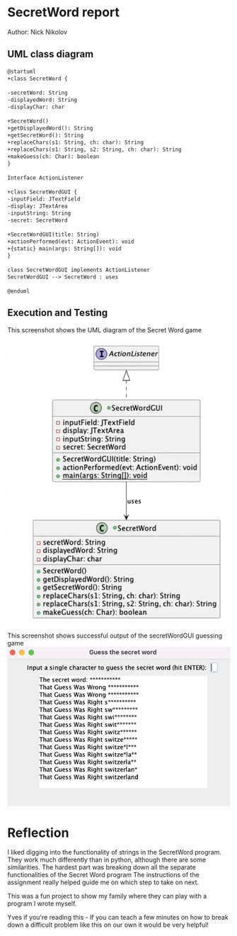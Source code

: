 # SecretWord report
Author: Nick Nikolov

## UML class diagram
```plantuml
@startuml
+class SecretWord {

-secretWord: String
-displayedWord: String
-displayChar: char

+SecretWord()
+getDisplayedWord(): String
+getSecretWord(): String
+replaceChars(s1: String, ch: char): String
+replaceChars(s1: String, s2: String, ch: char): String
+makeGuess(ch: Char): boolean
}

Interface ActionListener

+class SecretWordGUI {
-inputField: JTextField
-display: JTextArea
-inputString: String
-secret: SecretWord

+SecretWordGUI(title: String)
+actionPerformed(evt: ActionEvent): void
+{static} main(args: String[]): void
}

class SecretWordGUI implements ActionListener
SecretWordGUI --> SecretWord : uses

@enduml
```



## Execution and Testing

This screenshot shows the UML diagram of the Secret Word game
![Example screenshot](SecretUML.png)

This screenshot shows successful output of the secretWordGUI guessing game
![Example screenshot](secretOutput.png)

# Reflection
I liked digging into the functionality of strings in the SecretWord program. 
They work much differently than in python, although there are some similarities. 
The hardest part was breaking down all the separate functionalities of the Secret Word program
The instructions of the assignment really helped guide me on which step to take on next. 

This was a fun project to show my family where they can play with a program I wrote myself.

Yves if you're reading this - If you can teach a few minutes on how to break down a difficult problem like this on our own it would be very helpful!
